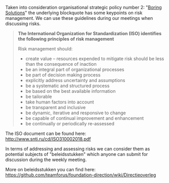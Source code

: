 Taken into consideration organisational strategic policy number 2: "[Boring Solutions](https://github.com/teamforus/foundation-direction/wiki/Strategy#2-boring-solutions-taken-from-gitlab)" the underlying blockquote has some keypoints on risk management. We can use these guidelines during our meetings when discussing risks.

> **The International Organization for Standardization (ISO) identifies the following principles of risk management**
>
> Risk management should:
>
> * create value – resources expended to mitigate risk should be less than the consequence of inaction
> * be an integral part of organizational processes
> * be part of decision making process
> * explicitly address uncertainty and assumptions
> * be a systematic and structured process
> * be based on the best available information
> * be tailorable
> * take human factors into account
> * be transparent and inclusive
> * be dynamic, iterative and responsive to change
> * be capable of continual improvement and enhancement
> * be continually or periodically re-assessed

The ISO document can be found here: http://www.snti.ru/cd/ISO310002018.pdf

In terms of addressing and assessing risks we can consider them as potential subjects of "beleidsstukken" which anyone can submit for discussion during the weekly meeting.

More on beleidsstukken you can find here:
https://github.com/teamforus/foundation-direction/wiki/Directieoverleg 